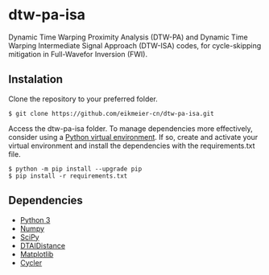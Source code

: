 # dtw-pa-isa
Dynamic Time Warping Proximity Analysis (DTW-PA) and Dynamic Time Warping Intermediate Signal Approach (DTW-ISA) codes, for cycle-skipping mitigation in Full-Wavefor Inversion (FWI).

## Instalation

Clone the repository to your preferred folder.

    $ git clone https://github.com/eikmeier-cn/dtw-pa-isa.git

Access the dtw-pa-isa folder. To manage dependencies more effectively, consider using a [Python virtual environment](https://docs.python.org/3/library/venv.html). If so, create and activate your virtual environment and install the dependencies with the requirements.txt file.

    $ python -m pip install --upgrade pip
    $ pip install -r requirements.txt

## Dependencies

- [Python 3](http://www.python.org)
- [Numpy](http://www.numpy.org)
- [SciPy](https://www.scipy.org)
- [DTAIDistance](https://github.com/wannesm/dtaidistance)
- [Matplotlib](https://matplotlib.org)
- [Cycler](https://matplotlib.org/cycler/)